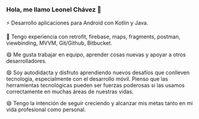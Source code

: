 ### Hola, me llamo Leonel Chávez 👋

⚡ Desarrollo aplicaciones para Android con Kotlin y Java. 

🔭 Tengo experiencia con retrofit, firebase, maps, fragments, postman, viewbinding, MVVM, Git/Github, Bitbucket.
 
😄 Me gusta trabajar en equipo, aprender cosas nuevas y apoyar a otros desarrolladores. 

😄 Soy autodidacta y disfruto aprendiendo nuevos desafíos que conlleven tecnología, especialmente con el desarrollo móvil. Pienso que las herramientas tecnológicas pueden ser fuerzas poderosas si las usamos correctamente en muchas áreas de nuestras vidas. 

😄 Tengo la intención de seguir creciendo y alcanzar mis metas tanto en mi vida profesional como personal.

<!--
**leonelchan123/leonelchan123** is a ✨ _special_ ✨ repository because its `README.md` (this file) appears on your GitHub profile.

Here are some ideas to get you started:

- 🔭 I’m currently working on ...
- 🌱 I’m currently learning ...
- 👯 I’m looking to collaborate on ...
- 🤔 I’m looking for help with ...
- 💬 Ask me about ...
- 📫 How to reach me: ...
- 😄 Pronouns: ...
- ⚡ Fun fact: ...
-->
